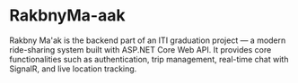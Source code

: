 # RakbnyMa-aak
Rakbny Ma'ak is the backend part of an ITI graduation project — a modern ride-sharing system built with ASP.NET Core Web API. It provides core functionalities such as authentication, trip management, real-time chat with SignalR, and live location tracking.
